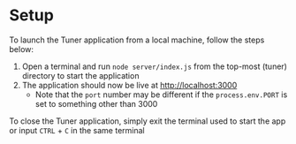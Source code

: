 # Setup

To launch the Tuner application from a local machine, follow the steps below:

1. Open a terminal and run `node server/index.js` from the top-most (tuner) directory to start the application
2. The application should now be live at <http://localhost:3000>
   - Note that the `port` number may be different if the `process.env.PORT` is set to something other than 3000

To close the Tuner application, simply exit the terminal used to start the app or input `CTRL` + `C` in the same terminal
